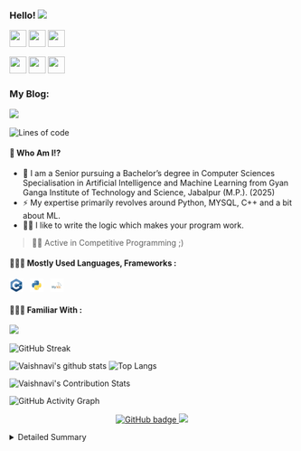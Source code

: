 ### Hello!  <img src="https://github.com/TheDudeThatCode/TheDudeThatCode/blob/master/Assets/Hi.gif" width="29px">


<a href="https://twitter.com/TheAnmol_"><img src="https://cdn-icons-png.flaticon.com/512/733/733579.png" width="30" height="30"></a>
<a href="https://www.linkedin.com/in/anmol-lakhera-637a151a9/"><img src="https://cdn-icons-png.flaticon.com/512/2111/2111499.png" width="30" height="30"></a>
<a href="https://contacts.google.com/u/1/person/112995909488051063208?hl=en"><img src="https://cdn-icons-png.flaticon.com/512/1077/1077012.png" width="30" height="30"></a>

<a href="https://www.facebook.com/anmol.lakhera.71/"><img src="https://cdn-icons.flaticon.com/png/512/3128/premium/3128304.png?token=exp=1653239281~hmac=b73b0b7c95a4e4f97c7ce3a729e0a2f8" width="30" height="30"></a>
<a href="https://t.me/Bbrewerr"><img src="https://cdn-icons-png.flaticon.com/512/2111/2111644.png" width="30" height="30"></a>
<a href="https://www.instagram.com/anmol.lakhera.71/"><img src="https://cdn-icons-png.flaticon.com/512/1384/1384063.png" width="30" height="30" /></a>
<br>

### My Blog: 

<a href="https://medium.com/@VaishnaviLakhera"><img src="https://img.shields.io/badge/Medium-12100E?style=for-the-badge&logo=medium&logoColor=white" /></a>



![Lines of code](https://img.shields.io/badge/From%20Hello%20World%20I've%20written-10000%20Lines%20of%20code-blue)

#### 🤔 Who Am I!?

- 🏫 I am a Senior pursuing a Bachelor’s degree in Computer Sciences Specialisation in Artificial Intelligence and Machine           Learning from Gyan Ganga Institute of Technology and Science, Jabalpur (M.P.). (2025)
- ⚡️ My expertise primarily revolves around Python, MYSQL, C++ and a bit about ML.
- 🐱‍🏍 I like to write the logic which makes your program work.

> 🐱‍💻 Active in Competitive Programming ;)


#### 👨🏻‍💻 Mostly Used Languages, Frameworks :

<img height="24" src="https://raw.githubusercontent.com/github/explore/80688e429a7d4ef2fca1e82350fe8e3517d3494d/topics/cpp/cpp.png">&nbsp;&nbsp;
<img height="24" src="https://raw.githubusercontent.com/github/explore/80688e429a7d4ef2fca1e82350fe8e3517d3494d/topics/python/python.png">&nbsp;&nbsp;
<img height="24" src="https://raw.githubusercontent.com/github/explore/80688e429a7d4ef2fca1e82350fe8e3517d3494d/topics/mysql/mysql.png">&nbsp;&nbsp;


#### 👨🏻‍💻 Familiar With :



<img src="https://github-profile-trophy.vercel.app/?username=AnmolLakhera&theme=onedark&column=3&margin-w=15&margin-h=15">


![GitHub Streak](https://github-readme-streak-stats.herokuapp.com/?user=AnmolLakhera&theme=tokyonight&count_private=true)

![Vaishnavi's github stats](https://github-readme-stats.vercel.app/api?username=AnmolLakhera&show_icons=true&hide_border=true&theme=tokyonight&count_private=true) 
![Top Langs](https://github-readme-stats.vercel.app/api/top-langs/?username=AnmolLakhera&layout=compact&theme=tokyonight)

![Vaishnavi's Contribution Stats](https://github-contribution-stats.vercel.app/api/?username=AnmolLakhera)
<!--[Vaishnavi's wakatime stats](https://github-readme-stats.vercel.app/api/wakatime?username=AnmolLakhera&layout=compact)-->

![GitHub Activity Graph](https://activity-graph.herokuapp.com/graph?username=AnmolLakhera&theme=github&count_private=true)  


<p align="center">
<a href="https://github.com/AnmolLakhera?tab=followers">
    <img src="https://img.shields.io/github/followers/AnmolLakhera?label=Followers&logo=GitHub&style=for-the-badge" alt="GitHub badge" />
  </a>
  <a href="https://twitter.com/TheAnmol_">
    <img src="https://img.shields.io/twitter/follow/TheAnmol_?label=Twitter&logo=twitter&style=for-the-badge" />
  </a>
    
 </p>
 


<details>
<summary>Detailed Summary</summary>
<br>
    
![Metrics](https://metrics.lecoq.io/AnmolLakhera?template=classic&activity=1&followup=1&languages=1&lines=1&people=1&activity.limit=5&activity.days=14&activity.filter=all&activity.visibility=all&activity.timestamps=false&languages.colors=github&languages.threshold=0%25&people.limit=28&people.size=28&people.types=followers%2C%20following&people.identicons=false&people.shuffle=false&config.timezone=Asia%2FCalcutta&config.twemoji=true)
    


<!--
**AnmolLakhera/AnmolLakhera** is a ✨ _special_ ✨ repository because its `README.md` (this file) appears on your GitHub profile.

Here are some ideas to get you started:

- 🔭 I’m currently working on ...
- 🌱 I’m currently learning ...
- 👯 I’m looking to collaborate on ...
- 🤔 I’m looking for help with ...
- 💬 Ask me about ...
- 📫 How to reach me: ...
- 😄 Pronouns: ...
- ⚡ Fun fact: ...
-->
